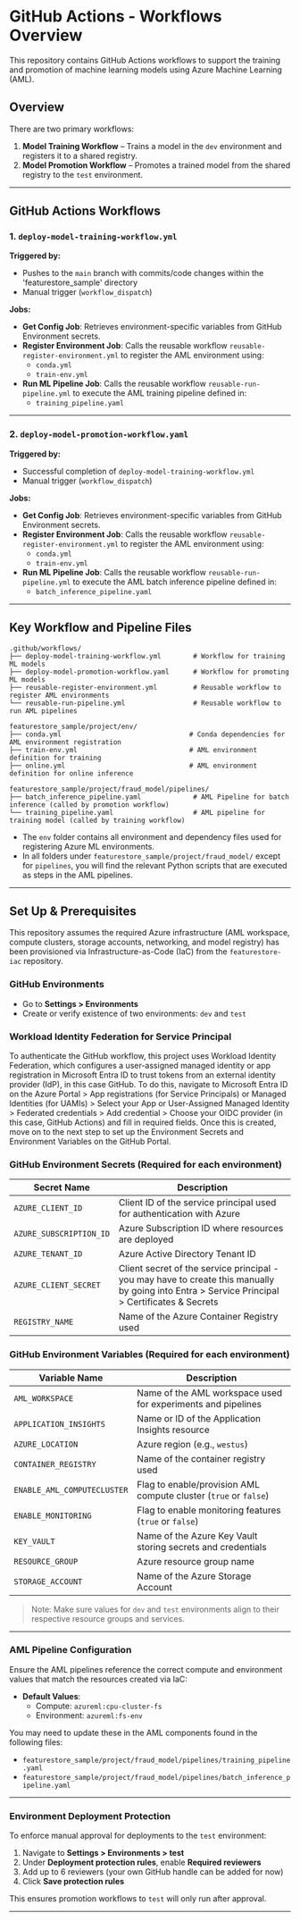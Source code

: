# GitHub Actions - Workflows Overview
 
This repository contains GitHub Actions workflows to support the training and promotion of machine learning models using Azure Machine Learning (AML).  
 
## Overview
 
There are two primary workflows:
 
1. **Model Training Workflow** – Trains a model in the `dev` environment and registers it to a shared registry.
2. **Model Promotion Workflow** – Promotes a trained model from the shared registry to the `test` environment.
 
---
 
## GitHub Actions Workflows
 
### 1. `deploy-model-training-workflow.yml`
 
**Triggered by:**
- Pushes to the `main` branch with commits/code changes within the 'featurestore_sample' directory
- Manual trigger (`workflow_dispatch`)
 
**Jobs:**
- **Get Config Job**: Retrieves environment-specific variables from GitHub Environment secrets.
- **Register Environment Job**: Calls the reusable workflow `reusable-register-environment.yml` to register the AML environment using:
  - `conda.yml`
  - `train-env.yml`
- **Run ML Pipeline Job**: Calls the reusable workflow `reusable-run-pipeline.yml` to execute the AML training pipeline defined in:
  - `training_pipeline.yaml`
 
---
 
### 2. `deploy-model-promotion-workflow.yaml`
 
**Triggered by:**
- Successful completion of `deploy-model-training-workflow.yml`
- Manual trigger (`workflow_dispatch`)
 
**Jobs:**
- **Get Config Job**: Retrieves environment-specific variables from GitHub Environment secrets.
- **Register Environment Job**: Calls the reusable workflow `reusable-register-environment.yml` to register the AML environment using:
  - `conda.yml`
  - `train-env.yml`
- **Run ML Pipeline Job**: Calls the reusable workflow `reusable-run-pipeline.yml` to execute the AML batch inference pipeline defined in:
  - `batch_inference_pipeline.yaml`
 
---
 
## Key Workflow and Pipeline Files
 
```
.github/workflows/
├── deploy-model-training-workflow.yml        # Workflow for training ML models
├── deploy-model-promotion-workflow.yaml      # Workflow for promoting ML models
├── reusable-register-environment.yml         # Reusable workflow to register AML environments
└── reusable-run-pipeline.yml                 # Reusable workflow to run AML pipelines

featurestore_sample/project/env/
├── conda.yml                                # Conda dependencies for AML environment registration
├── train-env.yml                            # AML environment definition for training
├── online.yml                               # AML environment definition for online inference

featurestore_sample/project/fraud_model/pipelines/
├── batch_inference_pipeline.yaml             # AML Pipeline for batch inference (called by promotion workflow)
└── training_pipeline.yaml                    # AML pipeline for training model (called by training workflow)
```

- The `env` folder contains all environment and dependency files used for registering Azure ML environments.
- In all folders under `featurestore_sample/project/fraud_model/` except for `pipelines`, you will find the relevant Python scripts that are executed as steps in the AML pipelines.
 
---
 
## Set Up & Prerequisites
 
This repository assumes the required Azure infrastructure (AML workspace, compute clusters, storage accounts, networking, and model registry) has been provisioned via Infrastructure-as-Code (IaC) from the `featurestore-iac` repository.
 
### GitHub Environments
 
- Go to **Settings > Environments**
- Create or verify existence of two environments: `dev` and `test`

### Workload Identity Federation for Service Principal 

To authenticate the GitHub workflow, this project uses Workload Identity Federation, which configures a user-assigned managed identity or app registration in Microsoft Entra ID to trust tokens from an external identity provider (IdP), in this case GitHub. To do this, navigate to Microsoft Entra ID on the Azure Portal > App registrations (for Service Principals) or Managed Identities (for UAMIs) > Select your App or User-Assigned Managed Identity > Federated credentials > Add credential > Choose your OIDC provider (in this case, GitHub Actions) and fill in required fields. Once this is created, move on to the next step to set up the Environment Secrets and Environment Variables on the GitHub Portal.

### GitHub Environment Secrets (Required for each environment)
 
| Secret Name             | Description                                                                 |
|-------------------------|-----------------------------------------------------------------------------|
| `AZURE_CLIENT_ID`       | Client ID of the service principal used for authentication with Azure       |
| `AZURE_SUBSCRIPTION_ID` | Azure Subscription ID where resources are deployed                          |
| `AZURE_TENANT_ID`       | Azure Active Directory Tenant ID                                            |
| `AZURE_CLIENT_SECRET`   | Client secret of the service principal - you may have to create this manually by going into Entra > Service Principal > Certificates & Secrets |
| `REGISTRY_NAME`         | Name of the Azure Container Registry used                                   |
 
### GitHub Environment Variables (Required for each environment)
 
| Variable Name             | Description                                                                 |
|---------------------------|-----------------------------------------------------------------------------|
| `AML_WORKSPACE`           | Name of the AML workspace used for experiments and pipelines                |
| `APPLICATION_INSIGHTS`    | Name or ID of the Application Insights resource                             |
| `AZURE_LOCATION`          | Azure region (e.g., `westus`)                                               |
| `CONTAINER_REGISTRY`      | Name of the container registry used                                         |
| `ENABLE_AML_COMPUTECLUSTER` | Flag to enable/provision AML compute cluster (`true` or `false`)          |
| `ENABLE_MONITORING`       | Flag to enable monitoring features (`true` or `false`)                      |
| `KEY_VAULT`               | Name of the Azure Key Vault storing secrets and credentials                 |
| `RESOURCE_GROUP`          | Azure resource group name                                                   |
| `STORAGE_ACCOUNT`         | Name of the Azure Storage Account                                           |
 
> Note:  Make sure values for `dev` and `test` environments align to their respective resource groups and services.
 
---
 
### AML Pipeline Configuration
 
Ensure the AML pipelines reference the correct compute and environment values that match the resources created via IaC:
 
- **Default Values**:
  - Compute: `azureml:cpu-cluster-fs`
  - Environment: `azureml:fs-env`
 
You may need to update these in the AML components found in the following files:
 
- `featurestore_sample/project/fraud_model/pipelines/training_pipeline.yaml`
- `featurestore_sample/project/fraud_model/pipelines/batch_inference_pipeline.yaml`
  
---

### Environment Deployment Protection 
 
To enforce manual approval for deployments to the `test` environment:
 
1. Navigate to **Settings > Environments > test**
2. Under **Deployment protection rules**, enable **Required reviewers**
3. Add up to 6 reviewers (your own GitHub handle can be added for now)
4. Click **Save protection rules**
 
This ensures promotion workflows to `test` will only run after approval.
 
---

